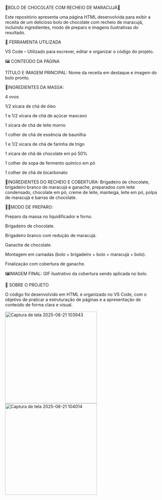 🍰BOLO DE CHOCOLATE COM RECHEIO DE MARACUJÁ🍰

Este repositório apresenta uma página HTML desenvolvida para exibir a receita de um
delicioso bolo de chocolate com recheio de maracujá, incluindo ingredientes, modo de
preparo e imagens ilustrativas do resultado.

🧩 FERRAMENTA UTILIZADA

VS Code – Utilizado para escrever, editar e organizar o código do projeto.

🖼️ CONTEÚDO DA PÁGINA

TÍTULO E IMAGEM PRINCIPAL: Nome da receita em destaque e imagem do bolo pronto.

🥄INGREDIENTES DA MASSA:

4 ovos

1/2 xícara de chá de óleo

1 e 1/2 xícara de chá de açúcar mascavo

1 xícara de chá de leite morno

1 colher de chá de essência de baunilha

1 e 1/2 xícara de chá de farinha de trigo

1 xícara de chá de chocolate em pó 50%

1 colher de sopa de fermento químico em pó

1 colher de chá de bicarbonato

🥄INGREDIENTES DO RECHEIO E COBERTURA:
Brigadeiro de chocolate, brigadeiro branco de maracujá e ganache, preparados com leite condensado,
chocolate em pó, creme de leite, manteiga, leite em pó, polpa de maracujá e barras de chocolate.

👩‍🍳MODO DE PREPARO:

Preparo da massa no liquidificador e forno.

Brigadeiro de chocolate.

Brigadeiro branco com redução de maracujá.

Ganache de chocolate.

Montagem em camadas (bolo + brigadeiro + bolo + maracujá + bolo).

Finalização com cobertura de ganache.

🖼️IMAGEM FINAL: GIF ilustrativo da cobertura sendo aplicada no bolo.

📄 SOBRE O PROJETO

O código foi desenvolvido em HTML e organizado no VS Code, com o objetivo de praticar a 
estruturação de páginas e a apresentação de conteúdo de forma clara e visual.


<img width="300" height="300" alt="Captura de tela 2025-08-21 103943" src="https://github.com/user-attachments/assets/4b921dc6-50e4-4c3d-8381-d74a15a3f445" />

<img width="300" height="300" alt="Captura de tela 2025-08-21 104014" src="https://github.com/user-attachments/assets/b38266fb-4a38-4e52-a9a3-22b1de9abca2" />

